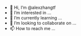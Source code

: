- 👋 Hi, I’m @alexzhangtf
- 👀 I’m interested in ...
- 🌱 I’m currently learning ...
- 💞️ I’m looking to collaborate on ...
- 📫 How to reach me ...

<!---
alexzhangtf/alexzhangtf is a ✨ special ✨ repository because its `README.md` (this file) appears on your GitHub profile.
You can click the Preview link to take a look at your changes.
--->
